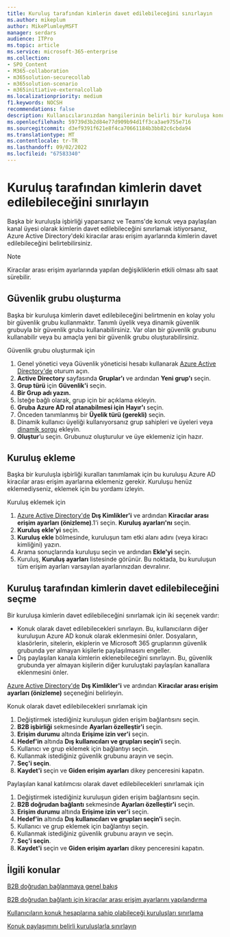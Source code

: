 ```yaml
---
title: Kuruluş tarafından kimlerin davet edilebileceğini sınırlayın
ms.author: mikeplum
author: MikePlumleyMSFT
manager: serdars
audience: ITPro
ms.topic: article
ms.service: microsoft-365-enterprise
ms.collection:
- SPO_Content
- M365-collaboration
- m365solution-securecollab
- m365solution-scenario
- m365initiative-externalcollab
ms.localizationpriority: medium
f1.keywords: NOCSH
recommendations: false
description: Kullanıcılarınızdan hangilerinin belirli bir kuruluşa konuk veya paylaşılan kanal katılımcısı olarak davet edilebileceğini sınırlamayı öğrenin.
ms.openlocfilehash: 59739d3b2d84e77d909b94d1ff3ca3ae9755e716
ms.sourcegitcommit: d3ef9391f621e8f4ca70661184b3bb82c6cbda94
ms.translationtype: MT
ms.contentlocale: tr-TR
ms.lasthandoff: 09/02/2022
ms.locfileid: "67583340"
---
```

# <a name="limit-who-can-be-invited-by-an-organization"></a>Kuruluş tarafından kimlerin davet edilebileceğini sınırlayın

Başka bir kuruluşla işbirliği yaparsanız ve Teams'de konuk veya paylaşılan kanal üyesi olarak kimlerin davet edilebileceğini sınırlamak istiyorsanız, Azure Active Directory'deki kiracılar arası erişim ayarlarında kimlerin davet edilebileceğini belirtebilirsiniz.

> [!NOTE]
> Kiracılar arası erişim ayarlarında yapılan değişikliklerin etkili olması altı saat sürebilir.

## <a name="create-a-security-group"></a>Güvenlik grubu oluşturma

Başka bir kuruluşa kimlerin davet edilebileceğini belirtmenin en kolay yolu bir güvenlik grubu kullanmaktır. Tanımlı üyelik veya dinamik güvenlik grubuyla bir güvenlik grubu kullanabilirsiniz. Var olan bir güvenlik grubunu kullanabilir veya bu amaçla yeni bir güvenlik grubu oluşturabilirsiniz.

Güvenlik grubu oluşturmak için
1. Genel yönetici veya Güvenlik yöneticisi hesabı kullanarak [Azure Active Directory'de](https://aad.portal.azure.com) oturum açın.
1. **Active Directory** sayfasında **Gruplar'ı** ve ardından **Yeni grup'ı** seçin.
1. **Grup türü** için **Güvenlik'i** seçin.
1. **Bir Grup adı yazın.** 
1. İsteğe bağlı olarak, grup için bir açıklama ekleyin.
1. **Gruba Azure AD rol atanabilmesi için** **Hayır'ı** seçin.
1. Önceden tanımlanmış bir **Üyelik türü (gerekli)** seçin.
1. Dinamik kullanıcı üyeliği kullanıyorsanız grup sahipleri ve üyeleri veya [dinamik sorgu](/azure/active-directory/enterprise-users/groups-dynamic-membership) ekleyin.
1. **Oluştur**’u seçin. Grubunuz oluşturulur ve üye eklemeniz için hazır.

## <a name="add-an-organization"></a>Kuruluş ekleme

Başka bir kuruluşla işbirliği kuralları tanımlamak için bu kuruluşu Azure AD kiracılar arası erişim ayarlarına eklemeniz gerekir. Kuruluşu henüz eklemediyseniz, eklemek için bu yordamı izleyin.

Kuruluş eklemek için
1. [Azure Active Directory'de](https://aad.portal.azure.com) **Dış Kimlikler'i** ve ardından **Kiracılar arası erişim ayarları (önizleme)**.1'i seçin. **Kuruluş ayarları'nı** seçin.
1. **Kuruluş ekle'yi** seçin.
1. **Kuruluş ekle** bölmesinde, kuruluşun tam etki alanı adını (veya kiracı kimliğini) yazın.
1. Arama sonuçlarında kuruluşu seçin ve ardından **Ekle'yi** seçin.
1. Kuruluş, **Kuruluş ayarları** listesinde görünür. Bu noktada, bu kuruluşun tüm erişim ayarları varsayılan ayarlarınızdan devralınır.

## <a name="choose-who-can-be-invited-by-an-organization"></a>Kuruluş tarafından kimlerin davet edilebileceğini seçme

Bir kuruluşa kimlerin davet edilebileceğini sınırlamak için iki seçenek vardır:

- Konuk olarak davet edilebilecekleri sınırlayın. Bu, kullanıcıların diğer kuruluşun Azure AD konuk olarak eklenmesini önler. Dosyaların, klasörlerin, sitelerin, ekiplerin ve Microsoft 365 gruplarının güvenlik grubunda yer almayan kişilerle paylaşılmasını engeller.
- Dış paylaşılan kanala kimlerin eklenebileceğini sınırlayın. Bu, güvenlik grubunda yer almayan kişilerin diğer kuruluştaki paylaşılan kanallara eklenmesini önler.

[Azure Active Directory'de](https://aad.portal.azure.com) **Dış Kimlikler'i** ve ardından **Kiracılar arası erişim ayarları (önizleme)** seçeneğini belirleyin.

Konuk olarak davet edilebilecekleri sınırlamak için
1. Değiştirmek istediğiniz kuruluşun giden erişim bağlantısını seçin.
1. **B2B işbirliği** sekmesinde **Ayarları özelleştir'i** seçin.
1. **Erişim durumu** altında **Erişime izin ver'i** seçin.
1. **Hedef'in** altında **Dış kullanıcıları ve grupları seçin'i** seçin.
1. Kullanıcı ve grup eklemek için bağlantıyı seçin.
1. Kullanmak istediğiniz güvenlik grubunu arayın ve seçin.
1. **Seç'i seçin**.
1. **Kaydet'i** seçin ve **Giden erişim ayarları** dikey penceresini kapatın.


Paylaşılan kanal katılımcısı olarak davet edilebilecekleri sınırlamak için
1. Değiştirmek istediğiniz kuruluşun giden erişim bağlantısını seçin.
1. **B2B doğrudan bağlantı** sekmesinde **Ayarları özelleştir'i** seçin.
1. **Erişim durumu** altında **Erişime izin ver'i** seçin.
1. **Hedef'in** altında **Dış kullanıcıları ve grupları seçin'i** seçin.
1. Kullanıcı ve grup eklemek için bağlantıyı seçin.
1. Kullanmak istediğiniz güvenlik grubunu arayın ve seçin.
1. **Seç'i seçin**.
1. **Kaydet'i** seçin ve **Giden erişim ayarları** dikey penceresini kapatın.

## <a name="related-topics"></a>İlgili konular

[B2B doğrudan bağlanmaya genel bakış](/azure/active-directory/external-identities/b2b-direct-connect-overview)

[B2B doğrudan bağlantı için kiracılar arası erişim ayarlarını yapılandırma](/azure/active-directory/external-identities/cross-tenant-access-settings-b2b-direct-connect)

[Kullanıcıların konuk hesaplarına sahip olabileceği kuruluşları sınırlama](limit-organizations-where-users-have-guest-accounts.md)

[Konuk paylaşımını belirli kuruluşlarla sınırlayın](limit-guest-sharing-to-specific-organization.md)
